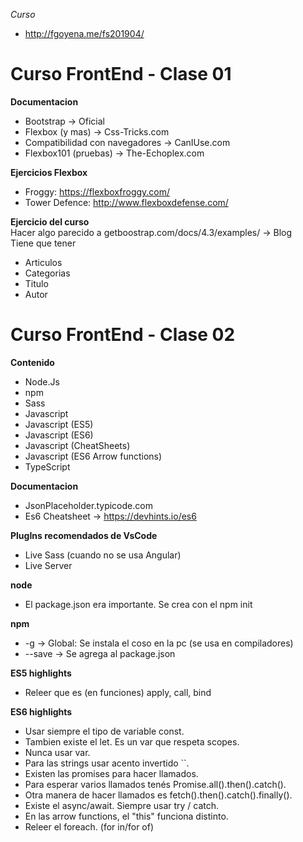  *Curso*  
 - http://fgoyena.me/fs201904/
    
# Curso FrontEnd - Clase 01

**Documentacion**
- Bootstrap -> Oficial
- Flexbox (y mas) -> Css-Tricks.com
- Compatibilidad con navegadores -> CanIUse.com
- Flexbox101 (pruebas) -> The-Echoplex.com

**Ejercicios Flexbox**
- Froggy: https://flexboxfroggy.com/ 
- Tower Defence: http://www.flexboxdefense.com/ 

**Ejercicio del curso**   
Hacer algo parecido a getboostrap.com/docs/4.3/examples/ -> Blog  
Tiene que tener
- Articulos
- Categorias
- Titulo
- Autor
  
# Curso FrontEnd - Clase 02

**Contenido**
- Node.Js
- npm
- Sass
- Javascript
- Javascript (ES5)
- Javascript (ES6)
- Javascript (CheatSheets)
- Javascript (ES6 Arrow functions)
- TypeScript

**Documentacion**
- JsonPlaceholder.typicode.com
- Es6 Cheatsheet -> https://devhints.io/es6

**PlugIns recomendados de VsCode**
- Live Sass (cuando no se usa Angular)
- Live Server

**node**
- El package.json era importante. Se crea con el npm init

**npm**
- -g -> Global: Se instala el coso en la pc (se usa en compiladores)
- --save -> Se agrega al package.json

**ES5 highlights**
- Releer que es (en funciones) apply, call, bind

**ES6 highlights**
- Usar siempre el tipo de variable const.
- Tambien existe el let. Es un var que respeta scopes.
- Nunca usar var.
- Para las strings usar acento invertido ``.
- Existen las promises para hacer llamados. 
- Para esperar varios llamados tenés Promise.all().then().catch().
- Otra manera de hacer llamados es fetch().then().catch().finally().
- Existe el async/await. Siempre usar try / catch.
- En las arrow functions, el "this" funciona distinto.
- Releer el foreach. (for in/for of)
